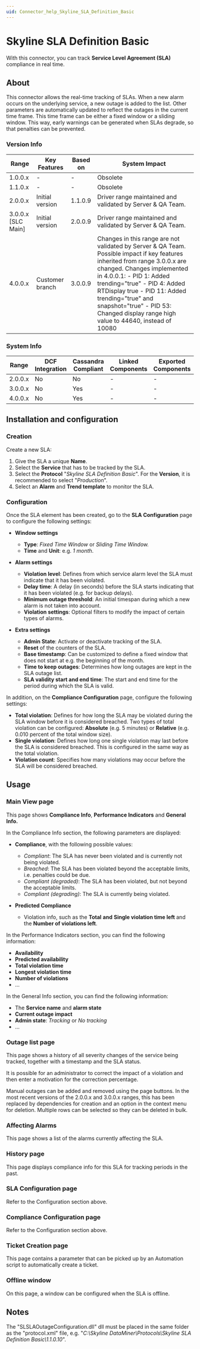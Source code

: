 ```yaml
---
uid: Connector_help_Skyline_SLA_Definition_Basic
---
```


# Skyline SLA Definition Basic

With this connector, you can track **Service Level Agreement (SLA)** compliance in real time.

## About

This connector allows the real-time tracking of SLAs. When a new alarm occurs on the underlying service, a new outage is added to the list. Other parameters are automatically updated to reflect the outages in the current time frame. This time frame can be either a fixed window or a sliding window. This way, early warnings can be generated when SLAs degrade, so that penalties can be prevented.

### Version Info

| **Range**            | **Key Features** | **Based on** | **System Impact**                                                                                                                                                                                                                                                                                                                                             |
|----------------------|------------------|--------------|---------------------------------------------------------------------------------------------------------------------------------------------------------------------------------------------------------------------------------------------------------------------------------------------------------------------------------------------------------------|
| 1.0.0.x              | \-               | \-           | Obsolete                                                                                                                                                                                                                                                                                                                                                      |
| 1.1.0.x              | \-               | \-           | Obsolete                                                                                                                                                                                                                                                                                                                                                      |
| 2.0.0.x              | Initial version  | 1.1.0.9      | Driver range maintained and validated by Server & QA Team.                                                                                                                                                                                                                                                                                                    |
| 3.0.0.x \[SLC Main\] | Initial version  | 2.0.0.9      | Driver range maintained and validated by Server & QA Team.                                                                                                                                                                                                                                                                                                    |
| 4.0.0.x              | Customer branch  | 3.0.0.9      | Changes in this range are not validated by Server & QA Team. Possible impact if key features inherited from range 3.0.0.x are changed. Changes implemented in 4.0.0.1: - PID 1: Added trending="true" - PID 4: Added RTDisplay true - PID 11: Added trending="true" and snapshot="true" - PID 53: Changed display range high value to 44640, instead of 10080 |

### System Info

| **Range** | **DCF Integration** | **Cassandra Compliant** | **Linked Components** | **Exported Components** |
|-----------|---------------------|-------------------------|-----------------------|-------------------------|
| 2.0.0.x   | No                  | No                      | \-                    | \-                      |
| 3.0.0.x   | No                  | Yes                     | \-                    | \-                      |
| 4.0.0.x   | No                  | Yes                     | \-                    | \-                      |

## Installation and configuration

### Creation

Create a new SLA:

1. Give the SLA a unique **Name**.
2. Select the **Service** that has to be tracked by the SLA.
3. Select the **Protocol** "*Skyline SLA Definition Basic*". For the **Version**, it is recommended to select "*Production*".
4. Select an **Alarm** and **Trend template** to monitor the SLA.

### Configuration

Once the SLA element has been created, go to the **SLA Configuration** page to configure the following settings:

- **Window settings**

  - **Type**: *Fixed Time Window* or *Sliding Time Window.*
  - **Time** and **Unit**: e.g. *1 month*.

- **Alarm settings**

  - **Violation level**: Defines from which service alarm level the SLA must indicate that it has been violated.
  - **Delay time**: A delay (in seconds) before the SLA starts indicating that it has been violated (e.g. for backup delays).
  - **Minimum outage threshold**: An initial timespan during which a new alarm is not taken into account.
  - **Violation settings**: Optional filters to modify the impact of certain types of alarms.

- **Extra settings**

  - **Admin State**: Activate or deactivate tracking of the SLA.
  - **Reset** of the counters of the SLA.
  - **Base timestamp**: Can be customized to define a fixed window that does not start at e.g. the beginning of the month.
  - **Time to keep outages**: Determines how long outages are kept in the SLA outage list.
  - **SLA validity start and end time**: The start and end time for the period during which the SLA is valid.

In addition, on the **Compliance Configuration** page, configure the following settings:

- **Total violation**: Defines for how long the SLA may be violated during the SLA window before it is considered breached. Two types of total violation can be configured: **Absolute** (e.g. 5 minutes) or **Relative** (e.g. 0.010 percent of the total window size).
- **Single violation**: Defines how long one single violation may last before the SLA is considered breached. This is configured in the same way as the total violation.
- **Violation count**: Specifies how many violations may occur before the SLA will be considered breached.

## Usage

### Main View page

This page shows **Compliance Info**, **Performance Indicators** and **General Info.**

In the Compliance Info section, the following parameters are displayed:

- **Compliance**, with the following possible values:

  - *Compliant*: The SLA has never been violated and is currently not being violated.
  - *Breached*: The SLA has been violated beyond the acceptable limits, i.e. penalties could be due.
  - *Compliant (degraded)*: The SLA has been violated, but not beyond the acceptable limits.
  - *Compliant (degrading)*: The SLA is currently being violated.

- **Predicted Compliance**

  - Violation info, such as the **Total** **and** **Single violation time left** and the **Number of violations left**.

In the Performance Indicators section, you can find the following information:

- **Availability**
- **Predicted availability**
- **Total violation time**
- **Longest violation time**
- **Number of violations**
- ...

In the General Info section, you can find the following information:

- The **Service name** and **alarm state**
- **Current outage impact**
- **Admin state**: *Tracking* or *No tracking*
- ...

### Outage list page

This page shows a history of all severity changes of the service being tracked, together with a timestamp and the SLA status.

It is possible for an administrator to correct the impact of a violation and then enter a motivation for the correction percentage.

Manual outages can be added and removed using the page buttons. In the most recent versions of the 2.0.0.x and 3.0.0.x ranges, this has been replaced by dependencies for creation and an option in the context menu for deletion. Multiple rows can be selected so they can be deleted in bulk.

### Affecting Alarms

This page shows a list of the alarms currently affecting the SLA.

### History page

This page displays compliance info for this SLA for tracking periods in the past.

### SLA Configuration page

Refer to the Configuration section above.

### Compliance Configuration page

Refer to the Configuration section above.

### Ticket Creation page

This page contains a parameter that can be picked up by an Automation script to automatically create a ticket.

### Offline window

On this page, a window can be configured when the SLA is offline.

## Notes

The "SLSLAOutageConfiguration.dll" dll must be placed in the same folder as the "protocol.xml" file, e.g. "*C:\Skyline DataMiner\Protocols\Skyline SLA Definition Basic\1.1.0.10*".
